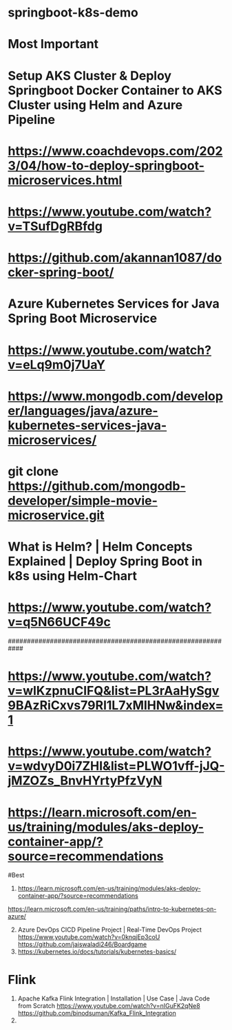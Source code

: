 # springboot-k8s-demo

# Most Important
# Setup AKS Cluster & Deploy Springboot Docker Container to AKS Cluster using Helm and Azure Pipeline
# https://www.coachdevops.com/2023/04/how-to-deploy-springboot-microservices.html
# https://www.youtube.com/watch?v=TSufDgRBfdg
# https://github.com/akannan1087/docker-spring-boot/

# Azure Kubernetes Services for Java Spring Boot Microservice
# https://www.youtube.com/watch?v=eLq9m0j7UaY
# https://www.mongodb.com/developer/languages/java/azure-kubernetes-services-java-microservices/
# git clone https://github.com/mongodb-developer/simple-movie-microservice.git

# What is Helm? | Helm Concepts Explained | Deploy Spring Boot in k8s using Helm-Chart
# https://www.youtube.com/watch?v=q5N66UCF49c

############################################################
# https://www.youtube.com/watch?v=wlKzpnuCIFQ&list=PL3rAaHySgv9BAzRiCxvs79Rl1L7xMIHNw&index=1
# https://www.youtube.com/watch?v=wdvyD0i7ZHI&list=PLWO1vff-jJQ-jMZOZs_BnvHYrtyPfzVyN
# https://learn.microsoft.com/en-us/training/modules/aks-deploy-container-app/?source=recommendations

#Best
1. https://learn.microsoft.com/en-us/training/modules/aks-deploy-container-app/?source=recommendations

https://learn.microsoft.com/en-us/training/paths/intro-to-kubernetes-on-azure/

2. Azure DevOps CICD Pipeline Project | Real-Time DevOps Project
   https://www.youtube.com/watch?v=0knqjEp3coU
   https://github.com/jaiswaladi246/Boardgame
3. https://kubernetes.io/docs/tutorials/kubernetes-basics/

# Flink
1. Apache Kafka Flink Integration | Installation | Use Case | Java Code from Scratch
   https://www.youtube.com/watch?v=nIGuFK2qNe8
   https://github.com/binodsuman/Kafka_Flink_Integration
2. 